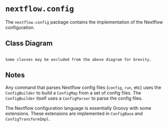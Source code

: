 
# `nextflow.config`

The `nextflow.config` package contains the implementation of the Nextflow configuration.

## Class Diagram

```{mermaid} diagrams/nextflow.config.mmd
```

```{note}
Some classes may be excluded from the above diagram for brevity.
```

## Notes

Any command that parses Nextflow config files (`config`, `run`, etc) uses the `ConfigBuilder` to build a `ConfigMap` from a set of config files. The `ConfigBuilder` itself uses a `ConfigParser` to parse the config files.

The Nextflow configuration language is essentially Groovy with some extensions. These extensions are implemented in `ConfigBase` and `ConfigTransformImpl`.
